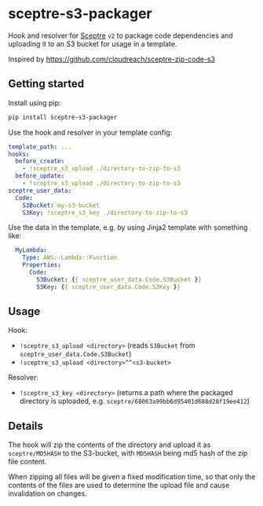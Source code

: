 # sceptre-s3-packager

Hook and resolver for [Sceptre](https://sceptre.cloudreach.com/latest/) `v2` to
package code dependencies and uploading it to an S3 bucket for usage in a
template.

Inspired by https://github.com/cloudreach/sceptre-zip-code-s3

## Getting started

Install using pip:

```bash
pip install sceptre-s3-packager
```

Use the hook and resolver in your template config:

```yaml
template_path: ...
hooks:
  before_create:
    - !sceptre_s3_upload ./directory-to-zip-to-s3
  before_update:
    - !sceptre_s3_upload ./directory-to-zip-to-s3
sceptre_user_data:
  Code:
    S3Bucket: my-s3-bucket
    S3Key: !sceptre_s3_key ./directory-to-zip-to-s3
```

Use the data in the template, e.g. by using Jinja2 template with something
like:

```yaml
  MyLambda:
    Type: AWS::Lambda::Function
    Properties:
      Code:
        S3Bucket: {{ sceptre_user_data.Code.S3Bucket }}
        S3Key: {{ sceptre_user_data.Code.S3Key }}
```

## Usage

Hook:

- `!sceptre_s3_upload <directory>` (reads `S3Bucket` from
  `sceptre_user_data.Code.S3Bucket`)
- `!sceptre_s3_upload <directory>^^<s3-bucket>`

Resolver:

- `!sceptre_s3_key <directory>` (returns a path where the packaged
  directory is uploaded, e.g. `sceptre/68063a99bb6d95401d688d28f19ee412`)

## Details

The hook will zip the contents of the directory and upload it as
`sceptre/MD5HASH` to the S3-bucket, with `MD5HASH` being md5 hash of the zip
file content.

When zipping all files will be given a fixed modification time, so that only
the contents of the files are used to determine the upload file and cause
invalidation on changes.
